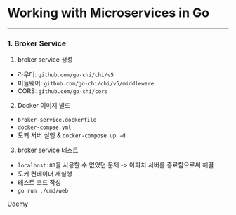 # Working with Microservices in Go

---

### 1. Broker Service

1. broker service 생성

- 라우터: `github.com/go-chi/chi/v5`
- 미들웨어: `github.com/go-chi/chi/v5/middleware`
- CORS: `github.com/go-chi/cors`
  <br>

2. Docker 이미지 빌드

- `broker-service.dockerfile`
- `docker-compse.yml`
- 도커 서버 실행 & `docker-compose up -d`

3. broker service 테스트

- `localhost:80`을 사용할 수 없었던 문제 -> 아파치 서버를 종료함으로써 해결
- 도커 컨테이너 재실행
- 테스트 코드 작성
- `go run ./cmd/web`

[Udemy](https://www.udemy.com/course/working-with-microservices-in-go/)
